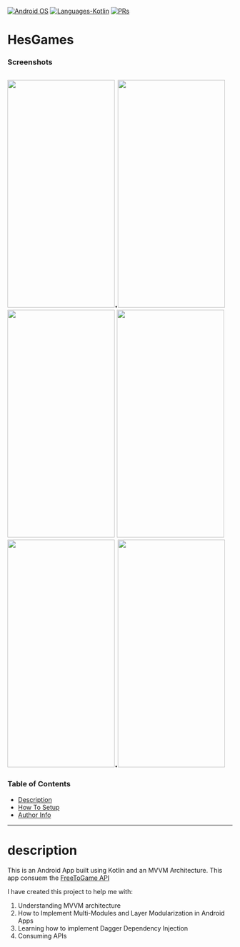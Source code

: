 <p align="left">
  <a href="#"><img alt="Android OS" src="https://img.shields.io/badge/OS-Android-3DDC84?style=flat-square&logo=android"></a>
  <a href="#"><img alt="Languages-Kotlin" src="https://flat.badgen.net/badge/Language/Kotlin?icon=https://raw.githubusercontent.com/binaryshrey/Awesome-Android-Open-Source-Projects/master/assets/Kotlin_Logo_icon_white.svg&color=f18e33"/></a>
  <a href="#"><img alt="PRs" src="https://img.shields.io/badge/PRs-Welcome-3DDC84?style=flat-square"></a>
</p>

# HesGames

### Screenshots
<img src="https://raw.githubusercontent.com/fatahrez/HesGames/master/Screenshots/Screenshot_1634823961.png" width="240" height="510">.<img src="https://raw.githubusercontent.com/fatahrez/HesGames/master/Screenshots/Screenshot_1634823966.png" width="240" height="510">
<img src="https://raw.githubusercontent.com/fatahrez/HesGames/master/Screenshots/Screenshot_1634824019.png" width="240" height="510">
<img src="https://raw.githubusercontent.com/fatahrez/HesGames/master/Screenshots/Screenshot_1634824097.png" width="240" height="510">
<img src="https://raw.githubusercontent.com/fatahrez/HesGames/master/Screenshots/Screenshot_1634838086.png" width="240" height="510">.<img src="https://github.com/fatahrez/HesGames/blob/master/Screenshots/hesgames.gif?raw=true" width="240" height="510">
---

### Table of Contents

- [Description](#description)
- [How To Setup](#how-to-setup)
- [Author Info](#author-info)

---
# description

This is an Android App built using Kotlin and an MVVM Architecture. This app consuem the [FreeToGame API](https://www.freetogame.com/api-doc)

I have created this project to help me with:
1. Understanding MVVM architecture
2. How to Implement Multi-Modules and Layer Modularization in Android Apps
3. Learning how to implement Dagger Dependency Injection
4. Consuming APIs